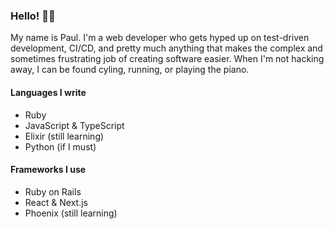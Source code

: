 ### Hello! 🙋‍♂️

My name is Paul. I'm a web developer who gets hyped up on test-driven development, CI/CD, and pretty much anything that makes the complex and sometimes frustrating job of creating software easier. When I'm not hacking away, I can be found cyling, running, or playing the piano.

#### Languages I write

* Ruby
* JavaScript & TypeScript
* Elixir (still learning)
* Python (if I must)

#### Frameworks I use

* Ruby on Rails
* React & Next.js
* Phoenix (still learning)
